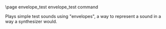 \page envelope_test envelope_test command

Plays simple test sounds using "envelopes", a way to represent a sound in a way a synthesizer would.
